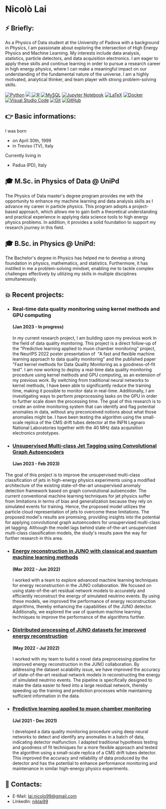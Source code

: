 # Nicolò Lai 

## :zap: Briefly:

As a Physics of Data student at the University of Padova with a background in Physics, I am passionate about exploring the intersection of High Energy Physics and Machine Learning. My interests include data analysis, statistics, particle detectors, and data acquisition electronics. I am eager to apply these skills and continue learning in order to pursue a research career in high energy physics, where I can make a meaningful impact on our understanding of the fundamental nature of the universe. I am a highly motivated, analytical thinker, and team player with strong problem-solving skills.

[![Python](https://img.shields.io/badge/python-3670A0?style=for-the-badge&logo=python&logoColor=ffdd54)](https://www.python.org) [![](https://img.shields.io/badge/C%2B%2B-00599C?style=for-the-badge&logo=c%2B%2B&logoColor=white) ](https://www.cplusplus.com)  [![R](https://img.shields.io/badge/r-%23276DC3.svg?style=for-the-badge&logo=r&logoColor=white)](https://www.r-project.org/)  [![MySQL](https://img.shields.io/badge/mysql-%2300f.svg?style=for-the-badge&logo=mysql&logoColor=white)](https://www.mysql.com/)
[![Jupyter Notebook](https://img.shields.io/badge/jupyter-%23FA0F00.svg?style=for-the-badge&logo=jupyter&logoColor=white)](https://jupyter.org/)  [![LaTeX](https://img.shields.io/badge/latex-%23008080.svg?style=for-the-badge&logo=latex&logoColor=white)](https://www.latex-project.org/)
[![Docker](https://img.shields.io/badge/docker-%230db7ed.svg?style=for-the-badge&logo=docker&logoColor=white)](https://www.docker.com/)
[![Visual Studio Code](https://img.shields.io/badge/Visual%20Studio%20Code-0078d7.svg?style=for-the-badge&logo=visual-studio-code&logoColor=white)](https://code.visualstudio.com/)
[![Git](https://img.shields.io/badge/git-%23F05033.svg?style=for-the-badge&logo=git&logoColor=white)](https://git-scm.com/)
[![GitHub](https://img.shields.io/badge/github-%23121011.svg?style=for-the-badge&logo=github&logoColor=white)](https://github.com/niklai99)



## :point_right: Basic informations:

I was born
* on April 30th, 1999 
* in Treviso (TV), Italy

Currently living in 
* Padua (PD), Italy

## :mortar_board: M.Sc. in Physics of Data @ UniPd

The Physics of Data master's degree program provides me with the opportunity to enhance my machine learning and data analysis skills as I advance my career in particle physics. This program adopts a project-based approach, which allows me to gain both a theoretical understanding and practical experience in applying data science tools to high energy physics problems. In addition, it provides a solid foundation to support my research journey in this field.

## :mortar_board: B.Sc. in Physics @ UniPd:

The Bachelor's degree in Physics has helped me to develop a strong foundation in physics, mathematics, and statistics. Furthermore, it has instilled in me a problem-solving mindset, enabling me to tackle complex challenges effectively by utilizing my skills in multiple disciplines simultaneously.

## :boom: Recent projects:

* ### Real-time data quality monitoring using kernel methods and GPU computing
  
  #### (Jan 2023 - In progress)

  In my current research project, I am building upon my previous work in the field of data quality monitoring. This project is a direct follow-up of the "Predictive learning applied to muon chamber monitoring" project, the NeurIPS 2022 poster presentation of  "A fast and flexible machine learning approach to data quality monitoring" and the published paper "Fast kernel methods for Data Quality Monitoring as a goodness-of-fit test". I am now working to deploy a real-time data quality monitoring procedure using kernel methods and GPU computing, as an extension of my previous work. By switching from traditional neural networks to kernel methods, I have been able to significantly reduce the training time, making it possible to monitor data in real-time. Additionally, I am investigating ways to perform preprocessing tasks on the GPU in order to further scale down the processing time. The goal of this research is to create an online monitoring system that can identify and flag potential anomalies in data, without any preconceived notions about what those anomalies might be. I have been testing the algorithm using the small-scale replica of the CMS drift tubes detector at the INFN Legnaro National Laboratories together with the 40 MHz data acquisition electronics prototypes. 

* ### [Unsupervised Multi-class Jet Tagging using Convolutional Graph Autoencoders](https://github.com/niklai99/jet-tagging)
  
  #### (Jan 2023 - Feb 2023)
  
The goal of this project is to improve the unsupervised multi-class classification of jets in high-energy physics experiments using a modified architecture of the existing state-of-the-art unsupervised anomaly detection framework based on graph convolutional autoencoder. The current conventional machine learning techniques for jet physics suffer from limitations in terms of bias and generalization because they rely on simulated events for training. Hence, the proposed model utilizes the particle cloud representation of jets to overcome these limitations.
The proposed model's results are promising, providing insights into the potential for applying convolutional graph autoencoders for unsupervised multi-class jet tagging. Although the model lags behind state-of-the-art unsupervised multi-class classification models, the study's results pave the way for further research in this area.

* ### [Energy reconstruction in JUNO with classical and quantum machine learning methods](https://github.com/niklai99/qcnn4juno) 
  
  #### (Mar 2022 - Jun 2022)
  
  I worked with a team to explore advanced machine learning techniques for energy reconstruction in the JUNO collaboration. We focused on using state-of-the-art residual network models to accurately and efficiently reconstruct the energy of simulated neutrino events. By using these models, we improved the performance of energy reconstruction algorithms, thereby enhancing the capabilities of the JUNO detector. Additionally, we explored the use of quantum machine learning techniques to improve the performance of the algorithms further. 

* ### [Distributed processing of JUNO datasets for improved energy reconstruction](https://github.com/niklai99/distributed-juno) 
  
    #### (May 2022 - Jul 2022)
  
   I worked with my team to build a novel data preprocessing pipeline for improved energy reconstruction in the JUNO collaboration. By addressing the dataset scalability issue, we have improved the accuracy of state-of-the-art residual network models in reconstructing the energy of simulated neutrino events. The pipeline is specifically designed to make the data easier to feed into a large residual network, thereby speeding up the training and prediction processes while maintaining sufficient information in the data.

* ### [Predictive learning applied to muon chamber monitoring](https://github.com/niklai99/BSc-thesis-NNs4DQM) 
  
  #### (Jul 2021 - Dec 2021)
  
  I developed a data quality monitoring procedure using deep neural networks to detect and identify any anomalies in a batch of data, indicating detector malfunction. I adapted traditional hypothesis testing and goodness of fit techniques for a more flexible approach and tested the algorithm using a small-scale replica of a CMS drift tubes detector. This improved the accuracy and reliability of data produced by the detector and has the potential to enhance performance monitoring and maintenance in similar high-energy physics experiments.


## :email: Contacts:

* E-Mail: lai.nicolo99@gmail.com
* LinkedIn: [niklai99](https://www.linkedin.com/in/niklai99/)


